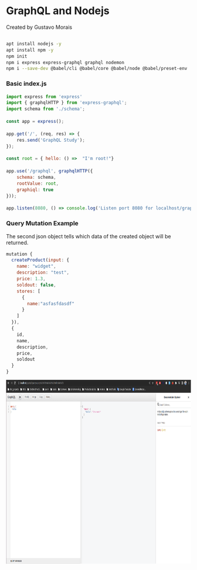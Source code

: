 # GraphQL and Nodejs

Created by Gustavo Morais

```sh
```

```sh
apt install nodejs -y
apt install npm -y
npm init
npm i express express-graphql graphql nodemon
npm i --save-dev @babel/cli @babel/core @babel/node @babel/preset-env
```

### Basic index.js
```js
import express from 'express'
import { graphqlHTTP } from 'express-graphql';
import schema from './schema';

const app = express();

app.get('/', (req, res) => {
    res.send('GraphQL Study');
});

const root = { hello: () =>  "I'm root!"}

app.use('/graphql', graphqlHTTP({
    schema: schema,
    rootValue: root,
    graphiql: true
}));

app.listen(8080, () => console.log('Listen port 8080 for localhost/graphql'));
```

### Query Mutation Example
The second json object tells which data of the created object will be returned.
```js
mutation {
  createProduct(input: {
    name: "widget",
    description: "test",
    price: 1.3,
    soldout: false,
    stores: [
      {
        name:"asfasfdasdf"
      }
    ]
  }),
  {
    id,
    name,
    description,
    price,
    soldout
  }
}
```

<img src="./public/imgs/graphiql.png" width="800" height="500">

